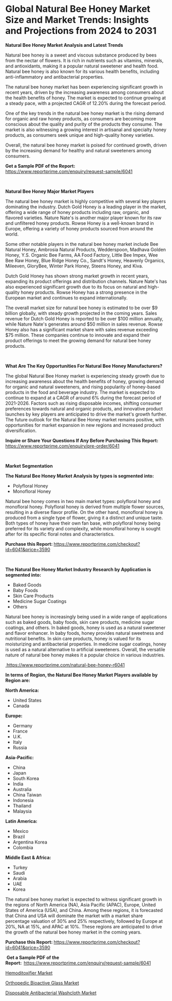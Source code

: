 <p><h1>Global Natural Bee Honey Market Size and Market Trends: Insights and Projections from 2024 to 2031</h1></p><p><strong>Natural Bee Honey Market Analysis and Latest Trends</strong></p>
<p><p>Natural bee honey is a sweet and viscous substance produced by bees from the nectar of flowers. It is rich in nutrients such as vitamins, minerals, and antioxidants, making it a popular natural sweetener and health food. Natural bee honey is also known for its various health benefits, including anti-inflammatory and antibacterial properties.</p><p>The natural bee honey market has been experiencing significant growth in recent years, driven by the increasing awareness among consumers about the health benefits of honey. The market is expected to continue growing at a steady pace, with a projected CAGR of 12.20% during the forecast period.</p><p>One of the key trends in the natural bee honey market is the rising demand for organic and raw honey products, as consumers are becoming more conscious about the quality and purity of the products they consume. The market is also witnessing a growing interest in artisanal and specialty honey products, as consumers seek unique and high-quality honey varieties.</p><p>Overall, the natural bee honey market is poised for continued growth, driven by the increasing demand for healthy and natural sweeteners among consumers.</p></p>
<p><strong>Get a Sample PDF of the Report:&nbsp;</strong> <a href="https://www.reportprime.com/enquiry/request-sample/6041">https://www.reportprime.com/enquiry/request-sample/6041</a></p>
<p>&nbsp;</p>
<p><strong>Natural Bee Honey Major Market Players</strong></p>
<p><p>The natural bee honey market is highly competitive with several key players dominating the industry. Dutch Gold Honey is a leading player in the market, offering a wide range of honey products including raw, organic, and flavored varieties. Nature Nate's is another major player known for its raw and unfiltered honey products. Rowse Honey is a well-known brand in Europe, offering a variety of honey products sourced from around the world.</p><p>Some other notable players in the natural bee honey market include Bee Natural Honey, Ambrosia Natural Products, Wedderspoon, Madhava Golden Honey, Y.S. Organic Bee Farms, AA Food Factory, Little Bee Impex, Wee Bee Raw Honey, Blue Ridge Honey Co., Sandt's Honey, Heavenly Organics, Mileeven, GloryBee, Winter Park Honey, Steens Honey, and Kiva.</p><p>Dutch Gold Honey has shown strong market growth in recent years, expanding its product offerings and distribution channels. Nature Nate's has also experienced significant growth due to its focus on natural and high-quality honey products. Rowse Honey has a strong presence in the European market and continues to expand internationally.</p><p>The overall market size for natural bee honey is estimated to be over $9 billion globally, with steady growth projected in the coming years. Sales revenue for Dutch Gold Honey is reported to be over $100 million annually, while Nature Nate's generates around $50 million in sales revenue. Rowse Honey also has a significant market share with sales revenue exceeding $75 million. These companies continue to innovate and expand their product offerings to meet the growing demand for natural bee honey products.</p></p>
<p>&nbsp;</p>
<p><strong>What Are The Key Opportunities For Natural Bee Honey Manufacturers?</strong></p>
<p><p>The global Natural Bee Honey market is experiencing steady growth due to increasing awareness about the health benefits of honey, growing demand for organic and natural sweeteners, and rising popularity of honey-based products in the food and beverage industry. The market is expected to continue to expand at a CAGR of around 6% during the forecast period of 2021-2026. Factors such as rising disposable incomes, shifting consumer preferences towards natural and organic products, and innovative product launches by key players are anticipated to drive the market's growth further. The future outlook for the Natural Bee Honey market remains positive, with opportunities for market expansion in new regions and increased product diversification.</p></p>
<p><strong>Inquire or Share Your Questions If Any Before Purchasing This Report:</strong> <a href="https://www.reportprime.com/enquiry/pre-order/6041">https://www.reportprime.com/enquiry/pre-order/6041</a></p>
<p>&nbsp;</p>
<p><strong>Market Segmentation</strong></p>
<p><strong>The Natural Bee Honey Market Analysis by types is segmented into:</strong></p>
<p><ul><li>Polyfloral Honey</li><li>Monofloral Honey</li></ul></p>
<p><p>Natural bee honey comes in two main market types: polyfloral honey and monofloral honey. Polyfloral honey is derived from multiple flower sources, resulting in a diverse flavor profile. On the other hand, monofloral honey is produced from a single type of flower, giving it a distinct and unique taste. Both types of honey have their own fan base, with polyfloral honey being preferred for its variety and complexity, while monofloral honey is sought after for its specific floral notes and characteristics.</p></p>
<p><strong>Purchase this Report:&nbsp;</strong><a href="https://www.reportprime.com/checkout?id=6041&price=3590">https://www.reportprime.com/checkout?id=6041&price=3590</a></p>
<p>&nbsp;</p>
<p><strong>The Natural Bee Honey Market Industry Research by Application is segmented into:</strong></p>
<p><ul><li>Baked Goods</li><li>Baby Foods</li><li>Skin Care Products</li><li>Medicine Sugar Coatings</li><li>Others</li></ul></p>
<p><p>Natural bee honey is increasingly being used in a wide range of applications such as baked goods, baby foods, skin care products, medicine sugar coatings, and others. In baked goods, honey is used as a natural sweetener and flavor enhancer. In baby foods, honey provides natural sweetness and nutritional benefits. In skin care products, honey is valued for its moisturizing and antibacterial properties. In medicine sugar coatings, honey is used as a natural alternative to artificial sweeteners. Overall, the versatile nature of natural bee honey makes it a popular choice in various industries.</p></p>
<p><a href="https://www.reportprime.com/natural-bee-honey-r6041">&nbsp;https://www.reportprime.com/natural-bee-honey-r6041</a></p>
<p><strong>In terms of Region, the Natural Bee Honey Market Players available by Region are:</strong></p>
<p>
    <p> <strong> North America: </strong>
        <ul>
            <li>United States</li>
            <li>Canada</li>
        </ul>
        </p> 
    <p> <strong> Europe: </strong>
        <ul>
            <li>Germany</li>
            <li>France</li>
            <li>U.K.</li>
            <li>Italy</li>
            <li>Russia</li>
        </ul>
        </p> 
    <p> <strong> Asia-Pacific: </strong>
        <ul>
            <li>China</li>
            <li>Japan</li>
            <li>South Korea</li>
            <li>India</li>
            <li>Australia</li>
            <li>China Taiwan</li>
            <li>Indonesia</li>
            <li>Thailand</li>
            <li>Malaysia</li>
        </ul>
        </p> 
    <p> <strong> Latin America: </strong>
        <ul>
            <li>Mexico</li>
            <li>Brazil</li>
            <li>Argentina Korea</li>
            <li>Colombia</li>
        </ul>
        </p> 
    <p> <strong> Middle East & Africa: </strong>
        <ul>
            <li>Turkey</li>
            <li>Saudi</li>
            <li>Arabia</li>
            <li>UAE</li>
            <li>Korea</li>
        </ul>
    </p>
    </p>
<p><p>The natural bee honey market is expected to witness significant growth in the regions of North America (NA), Asia Pacific (APAC), Europe, United States of America (USA), and China. Among these regions, it is forecasted that China and USA will dominate the market with a market share percentage valuation of 30% and 25% respectively, followed by Europe at 20%, NA at 15%, and APAC at 10%. These regions are anticipated to drive the growth of the natural bee honey market in the coming years.</p></p>
<p><strong>Purchase this Report: </strong><a href="https://www.reportprime.com/checkout?id=6041&price=3590">https://www.reportprime.com/checkout?id=6041&price=3590</a></p>
<p>&nbsp;<strong>Get a Sample PDF of the Report:&nbsp;&nbsp;</strong><a href="https://www.reportprime.com/enquiry/request-sample/6041">https://www.reportprime.com/enquiry/request-sample/6041</a></p>
<p><strong></strong></p>
<p><p><a href="https://issuu.com/reportprime-2/docs/hemoditoxifier-market-size-2030.pptx">Hemoditoxifier Market</a></p><p><a href="https://issuu.com/reportprime-2/docs/orthopedic-bioactive-glass-market-size-2030.pptx">Orthopedic Bioactive Glass Market</a></p><p><a href="https://issuu.com/reportprime-2/docs/disposable-antibacterial-washcloth-market-size-203">Disposable Antibacterial Washcloth Market</a></p></p>